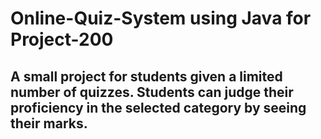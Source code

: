 # Online-Quiz-System using Java for Project-200
## A small project for students given a limited number of quizzes. Students can judge their proficiency in the selected category by seeing their marks.

